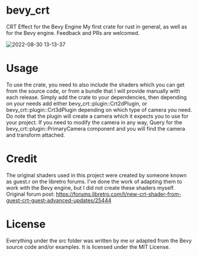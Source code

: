 # bevy_crt
CRT Effect for the Bevy Engine
My first crate for rust in general, as well as for the Bevy engine.
Feedback and PRs are welcomed.

![2022-08-30 13-13-37](https://user-images.githubusercontent.com/35672377/187535191-5a59a122-fe55-41d6-9110-2740e7dab6e9.gif)

# Usage
To use the crate, you need to also include the shaders which you can get from the source code, or from a bundle that I will provide manually with each release.
Simply add the crate to your dependencies, then depending on your needs add either bevy_crt::plugin::Crt2dPlugin, or bevy_crt::plugin::Crt3dPlugin depending on which type of camera you need.
Do note that the plugin will create a camera which it expects you to use for your project. If you need to modify the camera in any way, Query for the bevy_crt::plugin::PrimaryCamera component and you will find the camera and transform attached.

# Credit
The original shaders used in this project were created by someone known as guest.r on the libretro forums. I've done the work of adapting them to work with the Bevy engine, but I did not create these shaders myself.
Original forum post: https://forums.libretro.com/t/new-crt-shader-from-guest-crt-guest-advanced-updates/25444

# License
Everything under the src folder was written by me or adapted from the Bevy source code and/or examples. It is licensed under the MIT License.
